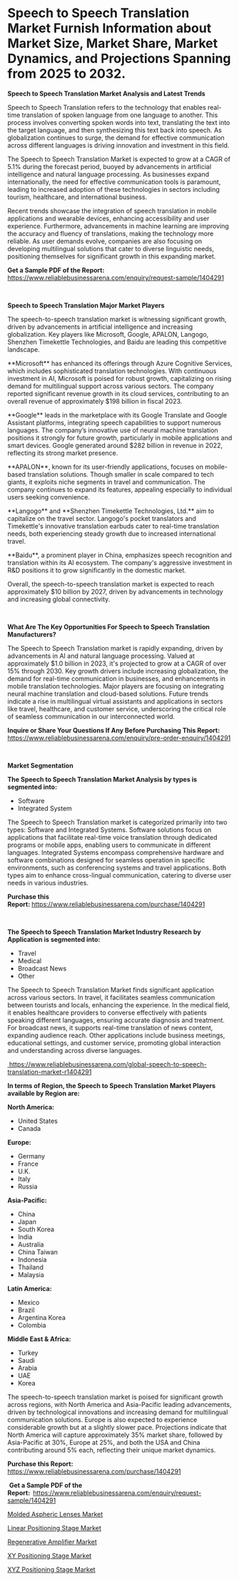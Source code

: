 <p><h1>Speech to Speech Translation Market Furnish Information about Market Size, Market Share, Market Dynamics, and Projections Spanning from 2025 to 2032.</h1></p><p><strong>Speech to Speech Translation Market Analysis and Latest Trends</strong></p>
<p><p>Speech to Speech Translation refers to the technology that enables real-time translation of spoken language from one language to another. This process involves converting spoken words into text, translating the text into the target language, and then synthesizing this text back into speech. As globalization continues to surge, the demand for effective communication across different languages is driving innovation and investment in this field.</p><p>The Speech to Speech Translation Market is expected to grow at a CAGR of 5.1% during the forecast period, buoyed by advancements in artificial intelligence and natural language processing. As businesses expand internationally, the need for effective communication tools is paramount, leading to increased adoption of these technologies in sectors including tourism, healthcare, and international business. </p><p>Recent trends showcase the integration of speech translation in mobile applications and wearable devices, enhancing accessibility and user experience. Furthermore, advancements in machine learning are improving the accuracy and fluency of translations, making the technology more reliable. As user demands evolve, companies are also focusing on developing multilingual solutions that cater to diverse linguistic needs, positioning themselves for significant growth in this expanding market.</p></p>
<p><strong>Get a Sample PDF of the Report:&nbsp;</strong> <a href="https://www.reliablebusinessarena.com/enquiry/request-sample/1404291?utm_campaign=3024&utm_medium=2&utm_source=Github&utm_content=ia&utm_term=28032025&utm_id=speech-to-speech-translation">https://www.reliablebusinessarena.com/enquiry/request-sample/1404291</a></p>
<p>&nbsp;</p>
<p><strong>Speech to Speech Translation Major Market Players</strong></p>
<p><p>The speech-to-speech translation market is witnessing significant growth, driven by advancements in artificial intelligence and increasing globalization. Key players like Microsoft, Google, APALON, Langogo, Shenzhen Timekettle Technologies, and Baidu are leading this competitive landscape.</p><p>**Microsoft** has enhanced its offerings through Azure Cognitive Services, which includes sophisticated translation technologies. With continuous investment in AI, Microsoft is poised for robust growth, capitalizing on rising demand for multilingual support across various sectors. The company reported significant revenue growth in its cloud services, contributing to an overall revenue of approximately $198 billion in fiscal 2023.</p><p>**Google** leads in the marketplace with its Google Translate and Google Assistant platforms, integrating speech capabilities to support numerous languages. The company’s innovative use of neural machine translation positions it strongly for future growth, particularly in mobile applications and smart devices. Google generated around $282 billion in revenue in 2022, reflecting its strong market presence.</p><p>**APALON**, known for its user-friendly applications, focuses on mobile-based translation solutions. Though smaller in scale compared to tech giants, it exploits niche segments in travel and communication. The company continues to expand its features, appealing especially to individual users seeking convenience.</p><p>**Langogo** and **Shenzhen Timekettle Technologies, Ltd.** aim to capitalize on the travel sector. Langogo's pocket translators and Timekettle's innovative translation earbuds cater to real-time translation needs, both experiencing steady growth due to increased international travel.</p><p>**Baidu**, a prominent player in China, emphasizes speech recognition and translation within its AI ecosystem. The company's aggressive investment in R&D positions it to grow significantly in the domestic market.</p><p>Overall, the speech-to-speech translation market is expected to reach approximately $10 billion by 2027, driven by advancements in technology and increasing global connectivity.</p></p>
<p>&nbsp;</p>
<p><strong>What Are The Key Opportunities For Speech to Speech Translation Manufacturers?</strong></p>
<p><p>The Speech to Speech Translation market is rapidly expanding, driven by advancements in AI and natural language processing. Valued at approximately $1.0 billion in 2023, it's projected to grow at a CAGR of over 15% through 2030. Key growth drivers include increasing globalization, the demand for real-time communication in businesses, and enhancements in mobile translation technologies. Major players are focusing on integrating neural machine translation and cloud-based solutions. Future trends indicate a rise in multilingual virtual assistants and applications in sectors like travel, healthcare, and customer service, underscoring the critical role of seamless communication in our interconnected world.</p></p>
<p><strong>Inquire or Share Your Questions If Any Before Purchasing This Report:</strong> <a href="https://www.reliablebusinessarena.com/enquiry/pre-order-enquiry/1404291?utm_campaign=3024&utm_medium=2&utm_source=Github&utm_content=ia&utm_term=28032025&utm_id=speech-to-speech-translation">https://www.reliablebusinessarena.com/enquiry/pre-order-enquiry/1404291</a></p>
<p>&nbsp;</p>
<p><strong>Market Segmentation</strong></p>
<p><strong>The Speech to Speech Translation Market Analysis by types is segmented into:</strong></p>
<p><ul><li>Software</li><li>Integrated System</li></ul></p>
<p><p>The Speech to Speech Translation market is categorized primarily into two types: Software and Integrated Systems. Software solutions focus on applications that facilitate real-time voice translation through dedicated programs or mobile apps, enabling users to communicate in different languages. Integrated Systems encompass comprehensive hardware and software combinations designed for seamless operation in specific environments, such as conferencing systems and travel applications. Both types aim to enhance cross-lingual communication, catering to diverse user needs in various industries.</p></p>
<p><strong>Purchase this Report:&nbsp;</strong><a href="https://www.reliablebusinessarena.com/purchase/1404291?utm_campaign=3024&utm_medium=2&utm_source=Github&utm_content=ia&utm_term=28032025&utm_id=speech-to-speech-translation">https://www.reliablebusinessarena.com/purchase/1404291</a></p>
<p>&nbsp;</p>
<p><strong>The Speech to Speech Translation Market Industry Research by Application is segmented into:</strong></p>
<p><ul><li>Travel</li><li>Medical</li><li>Broadcast News</li><li>Other</li></ul></p>
<p><p>The Speech to Speech Translation Market finds significant application across various sectors. In travel, it facilitates seamless communication between tourists and locals, enhancing the experience. In the medical field, it enables healthcare providers to converse effectively with patients speaking different languages, ensuring accurate diagnosis and treatment. For broadcast news, it supports real-time translation of news content, expanding audience reach. Other applications include business meetings, educational settings, and customer service, promoting global interaction and understanding across diverse languages.</p></p>
<p><a href="https://www.reliablebusinessarena.com/global-speech-to-speech-translation-market-r1404291?utm_campaign=3024&utm_medium=2&utm_source=Github&utm_content=ia&utm_term=28032025&utm_id=speech-to-speech-translation">&nbsp;https://www.reliablebusinessarena.com/global-speech-to-speech-translation-market-r1404291</a></p>
<p><strong>In terms of Region, the Speech to Speech Translation Market Players available by Region are:</strong></p>
<p>
    <p> <strong> North America: </strong>
        <ul>
            <li>United States</li>
            <li>Canada</li>
        </ul>
        </p> 
    <p> <strong> Europe: </strong>
        <ul>
            <li>Germany</li>
            <li>France</li>
            <li>U.K.</li>
            <li>Italy</li>
            <li>Russia</li>
        </ul>
        </p> 
    <p> <strong> Asia-Pacific: </strong>
        <ul>
            <li>China</li>
            <li>Japan</li>
            <li>South Korea</li>
            <li>India</li>
            <li>Australia</li>
            <li>China Taiwan</li>
            <li>Indonesia</li>
            <li>Thailand</li>
            <li>Malaysia</li>
        </ul>
        </p> 
    <p> <strong> Latin America: </strong>
        <ul>
            <li>Mexico</li>
            <li>Brazil</li>
            <li>Argentina Korea</li>
            <li>Colombia</li>
        </ul>
        </p> 
    <p> <strong> Middle East & Africa: </strong>
        <ul>
            <li>Turkey</li>
            <li>Saudi</li>
            <li>Arabia</li>
            <li>UAE</li>
            <li>Korea</li>
        </ul>
    </p>
    </p>
<p><p>The speech-to-speech translation market is poised for significant growth across regions, with North America and Asia-Pacific leading advancements, driven by technological innovations and increasing demand for multilingual communication solutions. Europe is also expected to experience considerable growth but at a slightly slower pace. Projections indicate that North America will capture approximately 35% market share, followed by Asia-Pacific at 30%, Europe at 25%, and both the USA and China contributing around 5% each, reflecting their unique market dynamics.</p></p>
<p><strong>Purchase this Report: </strong><a href="https://www.reliablebusinessarena.com/purchase/1404291?utm_campaign=3024&utm_medium=2&utm_source=Github&utm_content=ia&utm_term=28032025&utm_id=speech-to-speech-translation">https://www.reliablebusinessarena.com/purchase/1404291</a></p>
<p>&nbsp;<strong>Get a Sample PDF of the Report:&nbsp;&nbsp;</strong><a href="https://www.reliablebusinessarena.com/enquiry/request-sample/1404291?utm_campaign=3024&utm_medium=2&utm_source=Github&utm_content=ia&utm_term=28032025&utm_id=speech-to-speech-translation">https://www.reliablebusinessarena.com/enquiry/request-sample/1404291</a></p>
<p><strong></strong></p>
<p><p><a href="https://www.linkedin.com/pulse/global-molded-aspheric-lenses-market-forecast-2025-2032-expected-hedzf?utm_campaign=3024&utm_medium=2&utm_source=Github&utm_content=ia&utm_term=28032025&utm_id=speech-to-speech-translation">Molded Aspheric Lenses Market</a></p><p><a href="https://www.linkedin.com/pulse/detailed-linear-positioning-stage-market-analysis-expected-gputf?utm_campaign=3024&utm_medium=2&utm_source=Github&utm_content=ia&utm_term=28032025&utm_id=speech-to-speech-translation">Linear Positioning Stage Market</a></p><p><a href="https://www.linkedin.com/pulse/future-ready-strategic-insights-global-regenerative-amplifier-hcckf?utm_campaign=3024&utm_medium=2&utm_source=Github&utm_content=ia&utm_term=28032025&utm_id=speech-to-speech-translation">Regenerative Amplifier Market</a></p><p><a href="https://www.linkedin.com/pulse/xy-positioning-stage-market-scope-shows-upward-growth-projected-mvm0f?utm_campaign=3024&utm_medium=2&utm_source=Github&utm_content=ia&utm_term=28032025&utm_id=speech-to-speech-translation">XY Positioning Stage Market</a></p><p><a href="https://www.linkedin.com/pulse/xyz-positioning-stage-market-report-driving-growth-industry-tzz0f?utm_campaign=3024&utm_medium=2&utm_source=Github&utm_content=ia&utm_term=28032025&utm_id=speech-to-speech-translation">XYZ Positioning Stage Market</a></p></p>